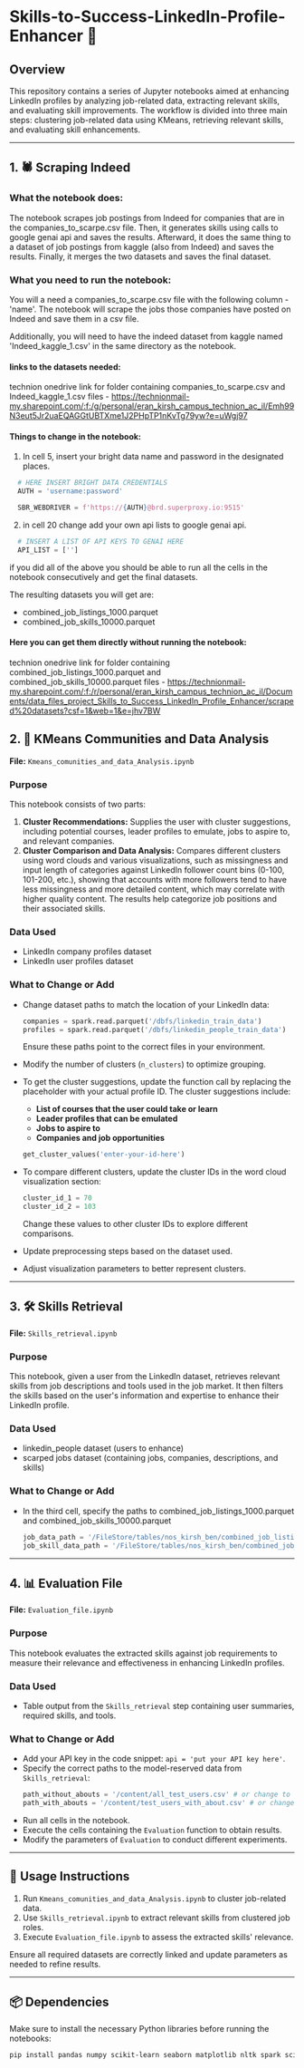 # Skills-to-Success-LinkedIn-Profile-Enhancer 🚀

## Overview

This repository contains a series of Jupyter notebooks aimed at enhancing LinkedIn profiles by analyzing job-related data, extracting relevant skills, and evaluating skill improvements. The workflow is divided into three main steps: clustering job-related data using KMeans, retrieving relevant skills, and evaluating skill enhancements.

---
## 1. 🕷️ Scraping Indeed 
### What the notebook does:
The notebook scrapes job postings from Indeed for companies that are in the companies_to_scarpe.csv file.
Then, it generates skills using calls to google genai api and saves the results.
Afterward, it does the same thing to a dataset of job postings from kaggle (also from Indeed) and saves the results.
Finally, it merges the two datasets and saves the final dataset.

### What you need to run the notebook:
You will a need a companies_to_scarpe.csv file with the following column - 'name'.
The notebook will scrape the jobs those companies have posted on Indeed and save them in a csv file.

Additionally, you will need to have the indeed dataset from kaggle named 'Indeed_kaggle_1.csv' in the same directory as the notebook.

#### links to the datasets needed: 

technion onedrive link for folder containing companies_to_scarpe.csv and Indeed_kaggle_1.csv files - https://technionmail-my.sharepoint.com/:f:/g/personal/eran_kirsh_campus_technion_ac_il/Emh99N3eut5Jr2uaEQAGGtUBTXme1J2PHpTP1nKvTg79yw?e=uWgj97



#### Things to change in the notebook:

1. In cell 5, insert your bright data name and password in the designated places.

```python
  # HERE INSERT BRIGHT DATA CREDENTIALS
  AUTH = 'username:password'

  SBR_WEBDRIVER = f'https://{AUTH}@brd.superproxy.io:9515'
  ```

2. in cell 20 change add your own api lists to google genai api.

```python
  # INSERT A LIST OF API KEYS TO GENAI HERE
  API_LIST = ['']
  ```

if you did all of the above you should be able to run all the cells in the notebook consecutively and get the final datasets.

The resulting datasets you will get are:
- combined_job_listings_1000.parquet
- combined_job_skills_10000.parquet

#### Here you can get them directly without running the notebook:

technion onedrive link for folder containing combined_job_listings_1000.parquet and combined_job_skills_10000.parquet files - https://technionmail-my.sharepoint.com/:f:/r/personal/eran_kirsh_campus_technion_ac_il/Documents/data_files_project_Skills_to_Success_LinkedIn_Profile_Enhancer/scraped%20datasets?csf=1&web=1&e=jhv7BW

## 2. 🧩 KMeans Communities and Data Analysis

**File:** `Kmeans_comunities_and_data_Analysis.ipynb`

### Purpose

This notebook consists of two parts:

1. **Cluster Recommendations:** Supplies the user with cluster suggestions, including potential courses, leader profiles to emulate, jobs to aspire to, and relevant companies.
2. **Cluster Comparison and Data Analysis:** Compares different clusters using word clouds and various visualizations, such as missingness and input length of categories against LinkedIn follower count bins (0-100, 101-200, etc.), showing that accounts with more followers tend to have less missingness and more detailed content, which may correlate with higher quality content. The results help categorize job positions and their associated skills.

### Data Used

- LinkedIn company profiles dataset
- LinkedIn user profiles dataset

### What to Change or Add

- Change dataset paths to match the location of your LinkedIn data:
  ```python
  companies = spark.read.parquet('/dbfs/linkedin_train_data')
  profiles = spark.read.parquet('/dbfs/linkedin_people_train_data')
  ```
  Ensure these paths point to the correct files in your environment.
- Modify the number of clusters (`n_clusters`) to optimize grouping.
- To get the cluster suggestions, update the function call by replacing the placeholder with your actual profile ID. The cluster suggestions include:

  - **List of courses that the user could take or learn**
  - **Leader profiles that can be emulated**
  - **Jobs to aspire to**
  - **Companies and job opportunities**
  ```python
  get_cluster_values('enter-your-id-here')
  ```
- To compare different clusters, update the cluster IDs in the word cloud visualization section:
  ```python
  cluster_id_1 = 70
  cluster_id_2 = 103
  ```
  Change these values to other cluster IDs to explore different comparisons.
- Update preprocessing steps based on the dataset used.
- Adjust visualization parameters to better represent clusters.

---

## 3. 🛠️ Skills Retrieval

**File:** `Skills_retrieval.ipynb`

### Purpose

This notebook, given a user from the LinkedIn dataset, retrieves relevant skills from job descriptions and tools used in the job market. It then filters the skills based on the user's information and expertise to enhance their LinkedIn profile.

### Data Used

- linkedin_people dataset (users to enhance)
- scarped jobs dataset (containing jobs, companies, descriptions, and skills)

### What to Change or Add

- In the third cell, specify the paths to combined_job_listings_1000.parquet and combined_job_skills_10000.parquet

  ```python
  job_data_path = '/FileStore/tables/nos_kirsh_ben/combined_job_listings_10000.parquet'
  job_skill_data_path = '/FileStore/tables/nos_kirsh_ben/combined_job_skills_10000.parquet'
  ```


---

## 4. 📊 Evaluation File

**File:** `Evaluation_file.ipynb`

### Purpose

This notebook evaluates the extracted skills against job requirements to measure their relevance and effectiveness in enhancing LinkedIn profiles.

### Data Used

- Table output from the `Skills_retrieval` step containing user summaries, required skills, and tools.

### What to Change or Add

- Add your API key in the code snippet: `api = 'put your API key here'`.
- Specify the correct paths to the model-reserved data from `Skills_retrieval`:
  ```python
  path_without_abouts = '/content/all_test_users.csv' # or change to the path of the file without abouts.
  path_with_abouts = '/content/test_users_with_about.csv' # or change to the path of the file with abouts.
  ```
- Run all cells in the notebook.
- Execute the cells containing the `Evaluation` function to obtain results.
- Modify the parameters of `Evaluation` to conduct different experiments.

---

## 📖 Usage Instructions

1. Run `Kmeans_comunities_and_data_Analysis.ipynb` to cluster job-related data.
2. Use `Skills_retrieval.ipynb` to extract relevant skills from clustered job roles.
3. Execute `Evaluation_file.ipynb` to assess the extracted skills' relevance.

Ensure all required datasets are correctly linked and update parameters as needed to refine results.

---

## 📦 Dependencies

Make sure to install the necessary Python libraries before running the notebooks:

```bash
pip install pandas numpy scikit-learn seaborn matplotlib nltk spark scipy google-generativeai
```
